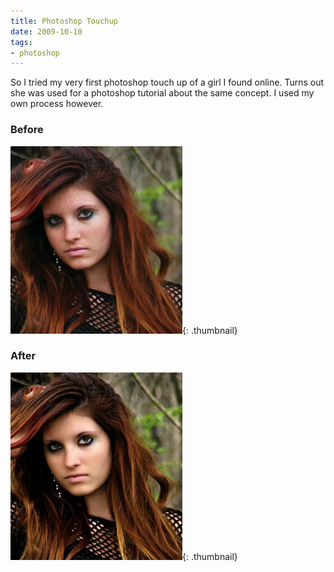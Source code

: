 ```yaml
---
title: Photoshop Touchup
date: 2009-10-10
tags:
- photoshop
---
```

So I tried my very first photoshop touch up of a girl I found online.  Turns out she was used for a photoshop tutorial about the same concept.  I used my own process however.

<!--more-->

### Before

[![before](/uploads/2009/before-275x300.jpg)](/uploads/2009/before.jpg){: .thumbnail}

### After

[![after](/uploads/2009/after-275x300.jpg)](/uploads/2009/after.jpg){: .thumbnail}
